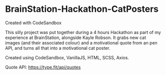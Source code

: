 # BrainStation-Hackathon-CatPosters
Created with CodeSandbox

This silly project was put together during a 4 hours Hackathon as part of my experience at BrainStation, alongside Kayle Robson.  It grabs new cat images (and their associated colour) and a motivational quote from an pen API, and turns all that into a motivational cat poster. 

Created using CodeSandbox, VanillaJS, HTML, SCSS, Axios. 


Quote API: <https://type.fit/api/quotes>